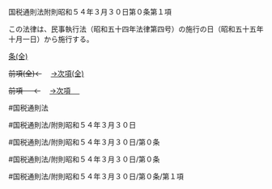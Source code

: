 国税通則法附則昭和５４年３月３０日第０条第１項

この法律は、民事執行法（昭和五十四年法律第四号）の施行の日（昭和五十五年十月一日）から施行する。

[条(全)](国税通則法＿＿＿＿附則昭和５４年３月３０日第０条_.md)

~~前項(全)←~~　  [→次項(全)](国税通則法＿＿＿＿附則昭和５４年３月３０日第０条第２項_.md)

~~前項 　 ←~~　  [→次項 　 ](国税通則法＿＿＿＿附則昭和５４年３月３０日第０条第２項.md)



#国税通則法

#国税通則法/附則昭和５４年３月３０日

#国税通則法/附則昭和５４年３月３０日/第０条

#国税通則法/附則昭和５４年３月３０日/第０条

#国税通則法/附則昭和５４年３月３０日/第０条/第１項

